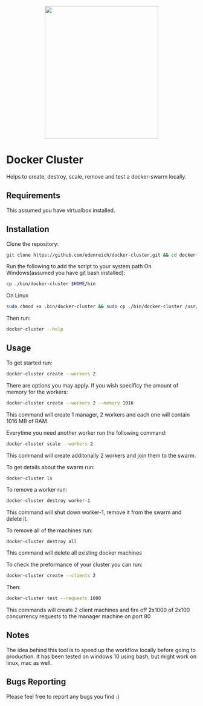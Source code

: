 <p align="center"><img src="https://s17.postimg.org/kwyw37sxb/0_Hl-1_BN46_JLi_Th8_UM.png" width="300" height="350"></p>

# Docker Cluster

Helps to create, destroy, scale, remove and test a docker-swarm locally.

## Requirements

This assumed you have virtualbox installed.

## Installation

Clone the repository:
```sh
git clone https://github.com/edenreich/docker-cluster.git && cd docker-cluster
```


Run the following to add the script to your system path
On Windows(assumed you have git bash installed):
```sh
cp ./bin/docker-cluster $HOME/bin
```
On Linux
```sh
sudo chmod +x .bin/docker-cluster && sudo cp ./bin/docker-cluster /usr/bin
```

Then run:
```sh
docker-cluster --help
```

## Usage

To get started run:
```sh
docker-cluster create --workers 2
```

There are options you may apply. 
If you wish specificy the amount of memory for the workers:
```sh
docker-cluster create --workers 2 --memory 1016
```
This command will create 1 manager, 2 workers and each one will contain 1016 MB of RAM.

Everytime you need another worker run the following command:
```sh
docker-cluster scale --workers 2
```
This command will create additonally 2 workers and join them to the swarm.

To get details about the swarm run:
```sh
docker-cluster ls
```

To remove a worker run:
```sh
docker-cluster destroy worker-1
```
This command will shut down worker-1, remove it from the swarm and delete it.

To remove all of the machines run:
```
docker-cluster destroy all
```
This command will delete all existing docker machines

To check the preformance of your cluster you can run:
```sh
docker-cluster create --clients 2
```
Then:
```sh
docker-cluster test --requests 1000
```
This commands will create 2 client machines and fire off 2x1000 of 2x100 concurrency requests to the manager machine on port 80 

## Notes

The idea behind this tool is to speed up the workflow locally before going to production.
It has been tested on windows 10 using bash, but might work on linux, mac as well.

## Bugs Reporting

Please feel free to report any bugs you find :)
